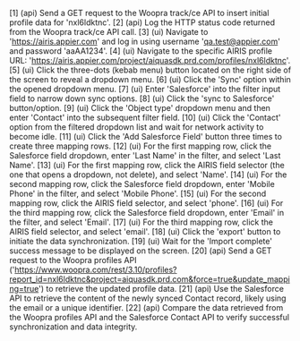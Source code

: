 [1] (api) Send a GET request to the Woopra track/ce API to insert initial profile data for 'nxl6ldktnc'.
[2] (api) Log the HTTP status code returned from the Woopra track/ce API call.
[3] (ui) Navigate to 'https://airis.appier.com' and log in using username 'qa.test@appier.com' and password 'aaAA1234'.
[4] (ui) Navigate to the specific AIRIS profile URL: 'https://airis.appier.com/project/aiquasdk.prd.com/profiles/nxl6ldktnc'.
[5] (ui) Click the three-dots (kebab menu) button located on the right side of the screen to reveal a dropdown menu.
[6] (ui) Click the 'Sync' option within the opened dropdown menu.
[7] (ui) Enter 'Salesforce' into the filter input field to narrow down sync options.
[8] (ui) Click the 'sync to Salesforce' button/option.
[9] (ui) Click the 'Object type' dropdown menu and then enter 'Contact' into the subsequent filter field.
[10] (ui) Click the 'Contact' option from the filtered dropdown list and wait for network activity to become idle.
[11] (ui) Click the 'Add Salesforce Field' button three times to create three mapping rows.
[12] (ui) For the first mapping row, click the Salesforce field dropdown, enter 'Last Name' in the filter, and select 'Last Name'.
[13] (ui) For the first mapping row, click the AIRIS field selector (the one that opens a dropdown, not delete), and select 'Name'.
[14] (ui) For the second mapping row, click the Salesforce field dropdown, enter 'Mobile Phone' in the filter, and select 'Mobile Phone'.
[15] (ui) For the second mapping row, click the AIRIS field selector, and select 'phone'.
[16] (ui) For the third mapping row, click the Salesforce field dropdown, enter 'Email' in the filter, and select 'Email'.
[17] (ui) For the third mapping row, click the AIRIS field selector, and select 'email'.
[18] (ui) Click the 'export' button to initiate the data synchronization.
[19] (ui) Wait for the 'Import complete' success message to be displayed on the screen.
[20] (api) Send a GET request to the Woopra profiles API ('https://www.woopra.com/rest/3.10/profiles?report_id=nxl6ldktnc&project=aiquasdk.prd.com&force=true&update_mapping=true') to retrieve the updated profile data.
[21] (api) Use the Salesforce API to retrieve the content of the newly synced Contact record, likely using the email or a unique identifier.
[22] (api) Compare the data retrieved from the Woopra profiles API and the Salesforce Contact API to verify successful synchronization and data integrity.
